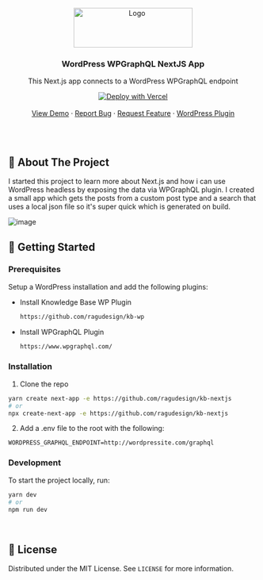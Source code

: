 <!-- PROJECT LOGO -->
<br />
<div align="center">

  <img src="https://user-images.githubusercontent.com/21065594/173569213-b65a585c-9da4-410f-8344-87fe0597472d.svg" alt="Logo" width="240" height="80">

  <h3 align="center">WordPress WPGraphQL NextJS App</h3>

  <p align="center">
    This Next.js app connects to a WordPress WPGraphQL endpoint
    <br />

[![Deploy with Vercel](https://vercel.com/button)](https://vercel.com/new/clone?repository-url=https%3A%2F%2Fgithub.com%2Fragudesign%2Fkb-nextjs&env=WORDPRESS_GRAPHQL_URL)
    <br />
    <br />
    <a href="https://kb-nextjs.vercel.app/" target="_blank">View Demo</a>
    ·
    <a href="https://github.com/ragudesign/kb-nextjs/issues/new">Report Bug</a>
    ·
    <a href="https://github.com/ragudesign/kb-nextjs/issues/new">Request Feature</a>
    ·
    <a href="https://github.com/ragudesign/kb-wp">WordPress Plugin</a>
  </p>
</div>

<br>
<br>

<!-- ABOUT THE PROJECT -->
## :wave: About The Project

I started this project to learn more about Next.js and how i can use WordPress headless by exposing the data via WPGraphQL plugin. I created a small app which gets the posts from a custom post type and a search that uses a local json file so it's super quick which is generated on build.

![image](https://user-images.githubusercontent.com/21065594/152663399-9eef21df-0e32-4a0e-b7ea-34339d958369.png)



<!-- GETTING STARTED -->
## :rocket: Getting Started

### Prerequisites

Setup a WordPress installation and add the following plugins:
* Install Knowledge Base WP Plugin
  ```sh
  https://github.com/ragudesign/kb-wp
  ```
  
* Install WPGraphQL Plugin
  ```sh
  https://www.wpgraphql.com/
  ```

### Installation

1. Clone the repo
```bash
yarn create next-app -e https://github.com/ragudesign/kb-nextjs
# or
npx create-next-app -e https://github.com/ragudesign/kb-nextjs
```

2. Add a .env file to the root with the following:
```
WORDPRESS_GRAPHQL_ENDPOINT=http://wordpressite.com/graphql
```

### Development

To start the project locally, run:

```bash
yarn dev
# or
npm run dev
```

<br>

<!-- LICENSE -->
## :frog: License

Distributed under the MIT License. See `LICENSE` for more information.
